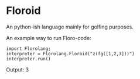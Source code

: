 # Floroid
An python-ish language mainly for golfing purposes.

An example way to run Floro-code:

    import Florolang;
    interpreter = Florolang.Floroid("z(fg([1,2,3]))")
    interpreter.run()

Output: 3

